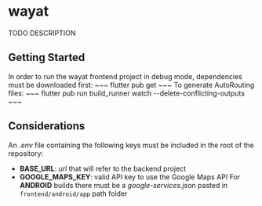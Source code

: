 # wayat

TODO DESCRIPTION

## Getting Started

In order to run the wayat frontend project in debug mode, dependencies must be downloaded first:
    ~~~
    flutter pub get
    ~~~
To generate AutoRouting files:
    ~~~
    flutter pub run build_runner watch --delete-conflicting-outputs
    ~~~

## Considerations

An *.env* file containing the following keys must be included in the root of the repository:
* **BASE_URL**: url that will refer to the backend project
* **GOOGLE_MAPS_KEY**: valid API key to use the Google Maps API
For **ANDROID** builds there must be a *google-services.json* pasted in ```frontend/android/app``` path folder
